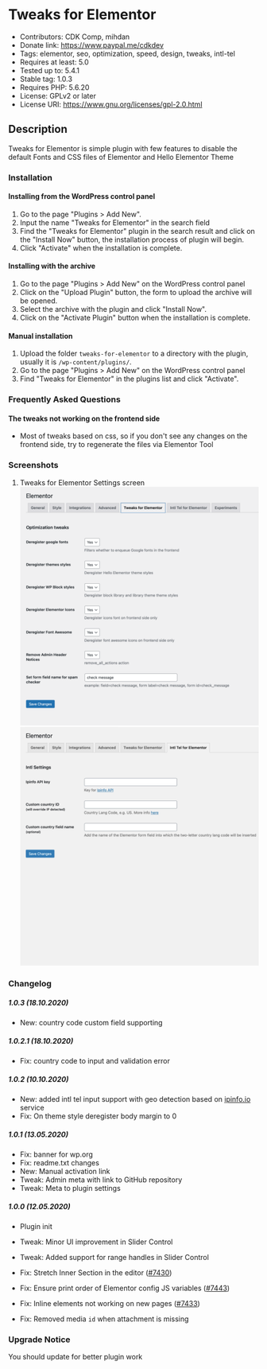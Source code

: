 # Tweaks for Elementor
- Contributors: CDK Comp, mihdan
- Donate link: https://www.paypal.me/cdkdev
- Tags: elementor, seo, optimization, speed, design, tweaks, intl-tel
- Requires at least: 5.0
- Tested up to: 5.4.1
- Stable tag: 1.0.3
- Requires PHP: 5.6.20
- License: GPLv2 or later
- License URI: https://www.gnu.org/licenses/gpl-2.0.html

## Description
Tweaks for Elementor is simple plugin with few features to disable the default Fonts and CSS files of Elementor and Hello Elementor Theme

### Installation

#### Installing from the WordPress control panel

1. Go to the page "Plugins > Add New".
2. Input the name "Tweaks for Elementor" in the search field
3. Find the "Tweaks for Elementor" plugin in the search result and click on the "Install Now" button, the installation process of plugin will begin.
4. Click "Activate" when the installation is complete.

#### Installing with the archive

1. Go to the page "Plugins > Add New" on the WordPress control panel
2. Click on the "Upload Plugin" button, the form to upload the archive will be opened.
3. Select the archive with the plugin and click "Install Now".
4. Click on the "Activate Plugin" button when the installation is complete.

#### Manual installation

1. Upload the folder `tweaks-for-elementor` to a directory with the plugin, usually it is `/wp-content/plugins/`.
2. Go to the page "Plugins > Add New" on the WordPress control panel
3. Find "Tweaks for Elementor" in the plugins list and click "Activate".

### Frequently Asked Questions

#### The tweaks not working on the frontend side
- Most of tweaks based on css, so if you don't see any changes on the frontend side, try to regenerate the files via Elementor Tool

### Screenshots
1. Tweaks for Elementor Settings screen
![screenshoot-1](./assets/screenshot-1.png)
![screenshoot-2](./assets/screenshot-2.png)

### Changelog

##### 1.0.3 (18.10.2020)
* New: country code custom field supporting

##### 1.0.2.1 (18.10.2020)
* Fix: country code to input and validation error

##### 1.0.2 (10.10.2020)
* New: added intl tel input support with geo detection based on [ipinfo.io](https://ipinfo.io/) service
* Fix: On theme style deregister body margin to 0

##### 1.0.1 (13.05.2020)
* Fix: banner for wp.org
* Fix: readme.txt changes
* New: Manual activation link
* Tweak: Admin meta with link to GitHub repository
* Tweak: Meta to plugin settings

##### 1.0.0 (12.05.2020)
* Plugin init

* Tweak: Minor UI improvement in Slider Control
* Tweak: Added support for range handles in Slider Control
* Fix: Stretch Inner Section in the editor ([#7430](https://github.com/elementor/elementor/issues/7430))
* Fix: Ensure print order of Elementor config JS variables ([#7443](https://github.com/elementor/elementor/issues/7443))
* Fix: Inline elements not working on new pages ([#7433](https://github.com/elementor/elementor/issues/7433))
* Fix: Removed media `id` when attachment is missing

### Upgrade Notice
You should update for better plugin work
